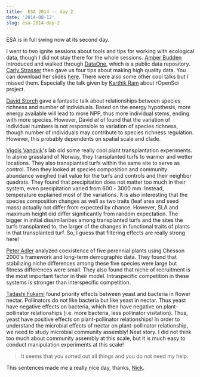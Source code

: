 ```yaml
---
title:  ESA 2014 -- day 2
date: '2014-08-12'
slug: esa-2014-day-2
---
```

ESA is in full swing now at its second day. 

I went to two ignite sessions about tools and tips for working with ecological data, though I did not stay there for the whole sessions. [Amber Budden](https://www.dataone.org/organization/executive-team/amber-budden) introduced and walked through [DataOne](https://www.dataone.org/), which is a public data repository. [Carly Strasser](http://carlystrasser.net/) then gave us four tips about making high quality data. You can download her slides [here](http://www.slideshare.net/carlystrasser). There were also some other cool talks but I missed them. Especially the talk given by [Karthik Ram](https://twitter.com/_inundata) about rOpenSci project.

[David Storch](http://www.cts.cuni.cz/~storch/) gave a fantastic talk about relationships between species richness and number of individuals. Based on the energy hypothesis, more energy available will lead to more NPP, thus more individual stems, ending with more species. However, David *et al* found that the variation of individual numbers is not responsible to variation of species richness, though number of individuals may contribute to species richness regulation. However, this probably  dependents on spatial scale and clade.

[Vigdis Vandvik](http://www.uib.no/persons/Vigdis.Vandvik)'s lab did some really cool plant transplantation experiments. In alpine grassland of Norway, they transplanted turfs to warmer and wetter locations. They also transplanted turfs within the same site to serve as control. Then they looked at species composition and community abundance weighed trait value for the turfs and controls and their neighbor quadrats. They found that precipitation does not matter too much in their system, even precipitation varied from 600 - 3000 mm. Instead, temperature explained most of the variations. It is also interesting that the species composition changes as well as two traits (leaf area and seed mass) actually not differ from expected by chance. However, SLA and maximum height did differ significantly from random expectation. The bigger in initial dissimilarities among transplanted turfs and the sites the turfs transplanted to, the larger of the changes in functional traits of plants in that transplanted turf. So, I guess that filtering effects are really strong here!

[Peter Adler](http://www.cnr.usu.edu/htm/facstaff/memberID=749) analyzed coexistence of five perennial plants using Chesson 2000's framework and long-term demographic data. They found that stabilizing niche differences among these five species were large but fitness differences were small. They also found that niche of recruitment is the most important factor in their model. Intraspecific competition in these systems is stronger than interspecific competition. 

[Tadashi Fukami](http://web.stanford.edu/~fukamit/index.html) found priority effects between yeast and bacteria in flower nectar. Pollinators do not like bacteria but like yeast in nectar. Thus yeast have negative effects on bacteria, which then have negative on plant-pollinator relationships (i.e. more bacteria, less pollinator visitation). Thus, yeast have positive effects on plant-pollinator relationships! In order to understand the microbial effects of nectar on plant-pollinator relationship, we need to study microbial community assembly! Neat story. I did not think too much about community assembly at this scale, but it is much easy to conduct manipulation experiments at this scale!

>It seems that you sorted out all things and you do not need my help.

This sentences made me a really nice day, thanks, [Nick](http://www.uvm.edu/~ngotelli/homepage.html).

